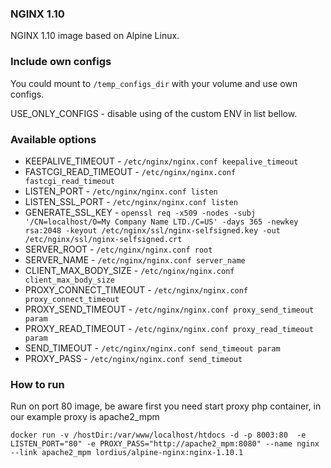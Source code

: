 ### NGINX 1.10
<p>NGINX 1.10 image based on Alpine Linux.</p>

### Include own configs
<p>You could mount to <code>/temp_configs_dir</code> with your volume and use own configs.</p>
<p>USE_ONLY_CONFIGS - disable using of the custom ENV in list bellow.</p>

### Available options
<ul>
<li>KEEPALIVE_TIMEOUT - <code>/etc/nginx/nginx.conf keepalive_timeout</code></li>
<li>FASTCGI_READ_TIMEOUT - <code>/etc/nginx/nginx.conf fastcgi_read_timeout</code></li>
<li>LISTEN_PORT - <code>/etc/nginx/nginx.conf listen</code></li>
<li>LISTEN_SSL_PORT - <code>/etc/nginx/nginx.conf listen</code></li>
<li>GENERATE_SSL_KEY - <code>openssl req -x509 -nodes -subj '/CN=localhost/O=My Company Name LTD./C=US' -days 365 -newkey rsa:2048 -keyout /etc/nginx/ssl/nginx-selfsigned.key -out /etc/nginx/ssl/nginx-selfsigned.crt</code></li>
<li>SERVER_ROOT - <code>/etc/nginx/nginx.conf root</code></li>
<li>SERVER_NAME - <code>/etc/nginx/nginx.conf server_name</code></li>
<li>CLIENT_MAX_BODY_SIZE - <code>/etc/nginx/nginx.conf client_max_body_size</code></li>
<li>PROXY_CONNECT_TIMEOUT - <code>/etc/nginx/nginx.conf proxy_connect_timeout</code></li>
<li>PROXY_SEND_TIMEOUT - <code>/etc/nginx/nginx.conf proxy_send_timeout param</code></li>
<li>PROXY_READ_TIMEOUT - <code>/etc/nginx/nginx.conf proxy_read_timeout param</code></li>
<li>SEND_TIMEOUT - <code>/etc/nginx/nginx.conf send_timeout param</code></li>
<li>PROXY_PASS - <code>/etc/nginx/nginx.conf send_timeout</code></li>
</ul>

### How to run

<p>Run on port 80 image, be aware first you need start proxy php container, in our example proxy is apache2_mpm</p>
<code>docker run -v /hostDir:/var/www/localhost/htdocs -d -p 8003:80  -e LISTEN_PORT="80" -e PROXY_PASS="http://apache2_mpm:8080" --name nginx --link apache2_mpm lordius/alpine-nginx:nginx-1.10.1</code>
